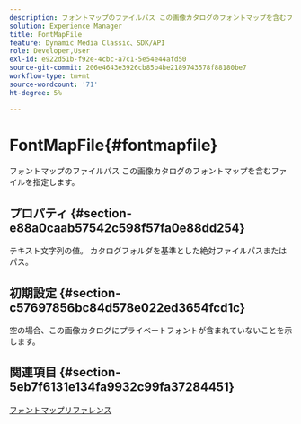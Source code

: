 ```yaml
---
description: フォントマップのファイルパス この画像カタログのフォントマップを含むファイルを指定します。
solution: Experience Manager
title: FontMapFile
feature: Dynamic Media Classic、SDK/API
role: Developer,User
exl-id: e922d51b-f92e-4cbc-a7c1-5e54e44afd50
source-git-commit: 206e4643e3926cb85b4be2189743578f88180be7
workflow-type: tm+mt
source-wordcount: '71'
ht-degree: 5%

---
```


# FontMapFile{#fontmapfile}

フォントマップのファイルパス この画像カタログのフォントマップを含むファイルを指定します。

## プロパティ {#section-e88a0caab57542c598f57fa0e88dd254}

テキスト文字列の値。 カタログフォルダを基準とした絶対ファイルパスまたはパス。

## 初期設定 {#section-c57697856bc84d578e022ed3654fcd1c}

空の場合、この画像カタログにプライベートフォントが含まれていないことを示します。

## 関連項目 {#section-5eb7f6131e134fa9932c99fa37284451}

[フォントマップリファレンス](../../../../../is-api/image-catalog/image-serving-api-ref/c-image-catalog-reference/c-font-map-reference/c-font-map-reference.md#concept-f81f319d03c646c5a8ef87b3277dd37d)
